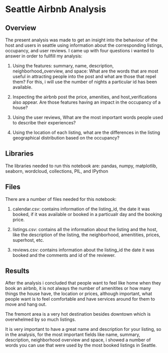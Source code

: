 # Seattle Airbnb Analysis

## Overview

The present analysis was made to get an insight into the behaviour of the host and users in seattle using information about the corresponding listings, occupancy, and user reviews. I came up with four questions i wanted to answer in order to fullfill my analysis:

1) Using the features: summary, name, description, neighborhood_overview, and space: What are the words that are most useful in attracting people into the post and what are those that repel them? For this, i will use the number of nights a particular id has been available.

2) Inspecting the airbnb post the price, amenities, and host_verifications also appear. Are those features having an impact in the occupancy of a house? 

3) Using the user reviews, What are the most important words people used to describe their experiences? 

4) Using the location of each listing, what are the differences in the listing geographical distribution based on the occupancy?

## Libraries

The libraries needed to run this notebook are: pandas, numpy, matplotlib, seaborn, wordcloud, collections, PIL, and IPython

## Files

There are a number of files needed for this notebook:

1) calendar.csv: contains information of the listing_id, the date it was booked, if it was available or booked in a particualr day and the booking price.

2) listings.csv: contains all the information about the listing and the host, like the description of the listing,  the neighborhood, amenitities, prices, superhost, etc.

3) reviews.csv: contains information about the listing_id the date it was booked and the comments and id of the reviewer.

## Results

After the analysis i concluded that people want to feel like home when they book an airbnb, it is not always the number of amenitites or how many things the house have, the location or prices, although important, what people want is to feel comfortable and have services around for them to move and hang out. 

The fremont area is a very hot destination besides downtown which is overwhelmed by so much listings. 

It is very important to have a great name and description for your listing, so in the analysis, for the most important fields like name, summary, description, neighborhood overview and space, i showed a number of words you can use that were used by the most booked listings in Seattle.




